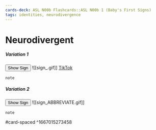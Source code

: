 ```yaml
---
cards-deck: ASL N00b Flashcards::ASL N00b 1 (Baby's First Signs)
tags: identities, neurodivergence
---
```


# Neurodivergent
##### Variation 1
<button class="toggle" id="variation-1" onclick="toggleVariation(this)">Show Sign</button>
![[sign_.gif]]
[TikTok](https://tiktok.com)
```
note
```
##### Variation 2
<button class="toggle" id="variation-2"  onclick="toggleVariation(this)">Show Sign</button>
![[sign_ABBREVIATE.gif]]
```
note
```
#card-spaced
^1667015273458
